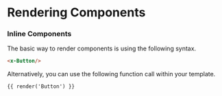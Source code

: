 # Rendering Components

### Inline Components

The basic way to render components is using the following syntax.&#x20;

```html
<x-Button/>
```

Alternatively, you can use the following function call within your template.&#x20;

```
{{ render('Button') }}
```

